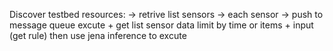 
Discover testbed resources:
 -> retrive list sensors
 -> each sensor
  -> push to message queue excute
     + get list sensor data limit by time or items
     + input (get rule) then use jena inference to excute
      
